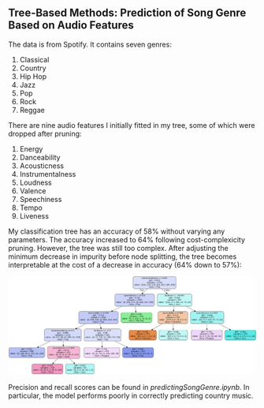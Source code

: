 ## Tree-Based Methods: Prediction of Song Genre Based on Audio Features

The data is from Spotify. It contains seven genres:
1. Classical
2. Country
3. Hip Hop
4. Jazz
5. Pop
6. Rock
7. Reggae

There are nine audio features I initially fitted in my tree, some of which were dropped after pruning:
1. Energy
2. Danceability
3. Acousticness
4. Instrumentalness
5. Loudness
6. Valence
7. Speechiness
8. Tempo
9. Liveness

My classification tree has an accuracy of 58% without varying any parameters. The accuracy increased to  64% following cost-complexicity pruning. However, the tree was still too complex. After adjusting the minimum decrease in impurity before node splitting, the tree becomes interpretable at the cost of a decrease in accuracy (64% down to 57%):

![](finalDecisionTree.png)

Precision and recall scores can be found in *predictingSongGenre.ipynb*. In particular, the model performs poorly in correctly predicting country music.
